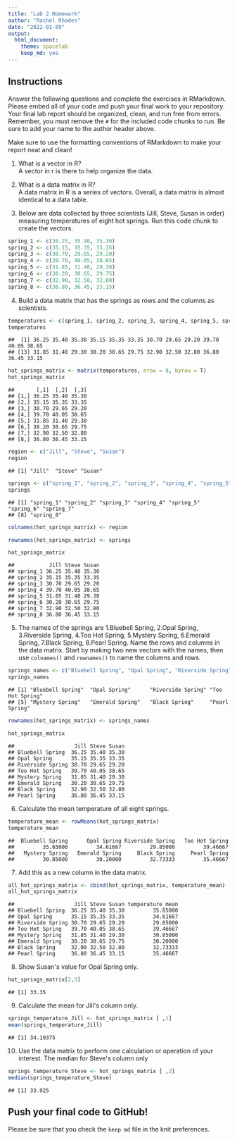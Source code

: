 ```yaml
---
title: "Lab 2 Homework"
author: "Rachel Rhodes"
date: "2022-01-09"
output:
  html_document: 
    theme: spacelab
    keep_md: yes
---
```


## Instructions
Answer the following questions and complete the exercises in RMarkdown. Please embed all of your code and push your final work to your repository. Your final lab report should be organized, clean, and run free from errors. Remember, you must remove the `#` for the included code chunks to run. Be sure to add your name to the author header above.  

Make sure to use the formatting conventions of RMarkdown to make your report neat and clean!  

1. What is a vector in R?  
A vector in r is there to help organize the data.

2. What is a data matrix in R?  
A data matrix in R is a series of vectors. Overall, a data matrix is almost identical to a data table.

3. Below are data collected by three scientists (Jill, Steve, Susan in order) measuring temperatures of eight hot springs. Run this code chunk to create the vectors.  

```r
spring_1 <- c(36.25, 35.40, 35.30)
spring_2 <- c(35.15, 35.35, 33.35)
spring_3 <- c(30.70, 29.65, 29.20)
spring_4 <- c(39.70, 40.05, 38.65)
spring_5 <- c(31.85, 31.40, 29.30)
spring_6 <- c(30.20, 30.65, 29.75)
spring_7 <- c(32.90, 32.50, 32.80)
spring_8 <- c(36.80, 36.45, 33.15)
```

4. Build a data matrix that has the springs as rows and the columns as scientists.  

```r
temperatures <- c(spring_1, spring_2, spring_3, spring_4, spring_5, spring_6, spring_7, spring_8)
temperatures
```

```
##  [1] 36.25 35.40 35.30 35.15 35.35 33.35 30.70 29.65 29.20 39.70 40.05 38.65
## [13] 31.85 31.40 29.30 30.20 30.65 29.75 32.90 32.50 32.80 36.80 36.45 33.15
```


```r
hot_springs_matrix <- matrix(temperatures, nrow = 8, byrow = T)
hot_springs_matrix
```

```
##       [,1]  [,2]  [,3]
## [1,] 36.25 35.40 35.30
## [2,] 35.15 35.35 33.35
## [3,] 30.70 29.65 29.20
## [4,] 39.70 40.05 38.65
## [5,] 31.85 31.40 29.30
## [6,] 30.20 30.65 29.75
## [7,] 32.90 32.50 32.80
## [8,] 36.80 36.45 33.15
```


```r
region <- c("Jill", "Steve", "Susan")
region
```

```
## [1] "Jill"  "Steve" "Susan"
```


```r
springs <- c("spring_1", "spring_2", "spring_3", "spring_4", "spring_5", "spring_6", "spring_7", "spring_8")
springs
```

```
## [1] "spring_1" "spring_2" "spring_3" "spring_4" "spring_5" "spring_6" "spring_7"
## [8] "spring_8"
```


```r
colnames(hot_springs_matrix) <- region
```


```r
rownames(hot_springs_matrix) <- springs
```


```r
hot_springs_matrix
```

```
##           Jill Steve Susan
## spring_1 36.25 35.40 35.30
## spring_2 35.15 35.35 33.35
## spring_3 30.70 29.65 29.20
## spring_4 39.70 40.05 38.65
## spring_5 31.85 31.40 29.30
## spring_6 30.20 30.65 29.75
## spring_7 32.90 32.50 32.80
## spring_8 36.80 36.45 33.15
```

5. The names of the springs are 1.Bluebell Spring, 2.Opal Spring, 3.Riverside Spring, 4.Too Hot Spring, 5.Mystery Spring, 6.Emerald Spring, 7.Black Spring, 8.Pearl Spring. Name the rows and columns in the data matrix. Start by making two new vectors with the names, then use `colnames()` and `rownames()` to name the columns and rows.

```r
springs_names <- c("Bluebell Spring", "Opal Spring", "Riverside Spring", "Too Hot Spring", "Mystery Spring", "Emerald Spring", "Black Spring", "Pearl Spring")
springs_names
```

```
## [1] "Bluebell Spring"  "Opal Spring"      "Riverside Spring" "Too Hot Spring"  
## [5] "Mystery Spring"   "Emerald Spring"   "Black Spring"     "Pearl Spring"
```


```r
rownames(hot_springs_matrix) <- springs_names
```


```r
hot_springs_matrix
```

```
##                   Jill Steve Susan
## Bluebell Spring  36.25 35.40 35.30
## Opal Spring      35.15 35.35 33.35
## Riverside Spring 30.70 29.65 29.20
## Too Hot Spring   39.70 40.05 38.65
## Mystery Spring   31.85 31.40 29.30
## Emerald Spring   30.20 30.65 29.75
## Black Spring     32.90 32.50 32.80
## Pearl Spring     36.80 36.45 33.15
```

6. Calculate the mean temperature of all eight springs.

```r
temperature_mean <- rowMeans(hot_springs_matrix)
temperature_mean
```

```
##  Bluebell Spring      Opal Spring Riverside Spring   Too Hot Spring 
##         35.65000         34.61667         29.85000         39.46667 
##   Mystery Spring   Emerald Spring     Black Spring     Pearl Spring 
##         30.85000         30.20000         32.73333         35.46667
```

7. Add this as a new column in the data matrix.  

```r
all_hot_springs_matrix <- cbind(hot_springs_matrix, temperature_mean)
all_hot_springs_matrix
```

```
##                   Jill Steve Susan temperature_mean
## Bluebell Spring  36.25 35.40 35.30         35.65000
## Opal Spring      35.15 35.35 33.35         34.61667
## Riverside Spring 30.70 29.65 29.20         29.85000
## Too Hot Spring   39.70 40.05 38.65         39.46667
## Mystery Spring   31.85 31.40 29.30         30.85000
## Emerald Spring   30.20 30.65 29.75         30.20000
## Black Spring     32.90 32.50 32.80         32.73333
## Pearl Spring     36.80 36.45 33.15         35.46667
```

8. Show Susan's value for Opal Spring only.

```r
hot_springs_matrix[2,3]
```

```
## [1] 33.35
```

9. Calculate the mean for Jill's column only.  

```r
springs_temperature_Jill <- hot_springs_matrix [ ,1]
mean(springs_temperature_Jill)
```

```
## [1] 34.19375
```

10. Use the data matrix to perform one calculation or operation of your interest.
The median for Steve's column only

```r
springs_temperature_Steve <- hot_springs_matrix [ ,2]
median(springs_temperature_Steve)
```

```
## [1] 33.925
```
## Push your final code to GitHub!
Please be sure that you check the `keep md` file in the knit preferences.  
